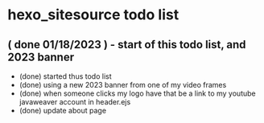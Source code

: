 # hexo_sitesource todo list

## ( done 01/18/2023 ) - start of this todo list, and 2023 banner
* (done) started thus todo list
* (done) using a new 2023 banner from one of my video frames
* (done) when someone clicks my logo have that be a link to my youtube javaweaver account in header.ejs
* (done) update about page


